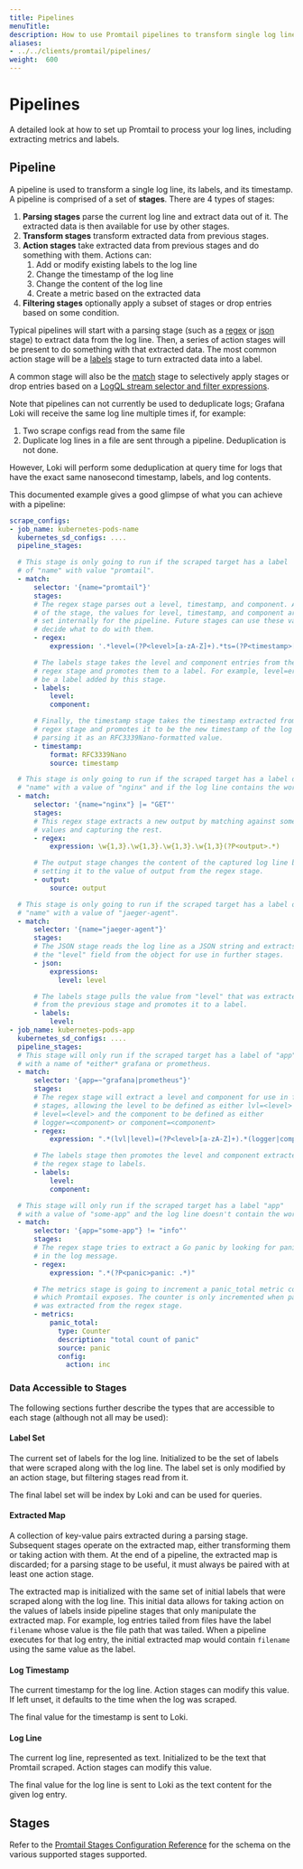 ```yaml
---
title: Pipelines
menuTitle:  
description: How to use Promtail pipelines to transform single log lines, labels, and timestamps.
aliases: 
- ../../clients/promtail/pipelines/
weight:  600
---
```


# Pipelines

A detailed look at how to set up Promtail to process your log lines, including
extracting metrics and labels.

## Pipeline

A pipeline is used to transform a single log line, its labels, and its
timestamp. A pipeline is comprised of a set of **stages**. There are 4 types of
stages:

1. **Parsing stages** parse the current log line and extract data out of it. The
   extracted data is then available for use by other stages.
1. **Transform stages** transform extracted data from previous stages.
1. **Action stages** take extracted data from previous stages and do something
   with them. Actions can:
    1. Add or modify existing labels to the log line
    1. Change the timestamp of the log line
    1. Change the content of the log line
    1. Create a metric based on the extracted data
1. **Filtering stages** optionally apply a subset of stages or drop entries based on some
   condition.

Typical pipelines will start with a parsing stage (such as a
[regex](../stages/regex/) or [json](../stages/json/) stage) to extract data
from the log line. Then, a series of action stages will be present to do
something with that extracted data. The most common action stage will be a
[labels](../stages/labels/) stage to turn extracted data into a label.

A common stage will also be the [match](../stages/match/) stage to selectively
apply stages or drop entries based on a [LogQL stream selector and filter expressions](../../../query/).

Note that pipelines can not currently be used to deduplicate logs; Grafana Loki will
receive the same log line multiple times if, for example:

1. Two scrape configs read from the same file
1. Duplicate log lines in a file are sent through a pipeline. Deduplication is
   not done.

However, Loki will perform some deduplication at query time for logs that have
the exact same nanosecond timestamp, labels, and log contents.

This documented example gives a good glimpse of what you can achieve with a
pipeline:

```yaml
scrape_configs:
- job_name: kubernetes-pods-name
  kubernetes_sd_configs: ....
  pipeline_stages:

  # This stage is only going to run if the scraped target has a label
  # of "name" with value "promtail".
  - match:
      selector: '{name="promtail"}'
      stages:
      # The regex stage parses out a level, timestamp, and component. At the end
      # of the stage, the values for level, timestamp, and component are only
      # set internally for the pipeline. Future stages can use these values and
      # decide what to do with them.
      - regex:
          expression: '.*level=(?P<level>[a-zA-Z]+).*ts=(?P<timestamp>[T\d-:.Z]*).*component=(?P<component>[a-zA-Z]+)'

      # The labels stage takes the level and component entries from the previous
      # regex stage and promotes them to a label. For example, level=error may
      # be a label added by this stage.
      - labels:
          level:
          component:

      # Finally, the timestamp stage takes the timestamp extracted from the
      # regex stage and promotes it to be the new timestamp of the log entry,
      # parsing it as an RFC3339Nano-formatted value.
      - timestamp:
          format: RFC3339Nano
          source: timestamp

  # This stage is only going to run if the scraped target has a label of
  # "name" with a value of "nginx" and if the log line contains the word "GET"
  - match:
      selector: '{name="nginx"} |= "GET"'
      stages:
      # This regex stage extracts a new output by matching against some
      # values and capturing the rest.
      - regex:
          expression: \w{1,3}.\w{1,3}.\w{1,3}.\w{1,3}(?P<output>.*)

      # The output stage changes the content of the captured log line by
      # setting it to the value of output from the regex stage.
      - output:
          source: output

  # This stage is only going to run if the scraped target has a label of
  # "name" with a value of "jaeger-agent".
  - match:
      selector: '{name="jaeger-agent"}'
      stages:
      # The JSON stage reads the log line as a JSON string and extracts
      # the "level" field from the object for use in further stages.
      - json:
          expressions:
            level: level

      # The labels stage pulls the value from "level" that was extracted
      # from the previous stage and promotes it to a label.
      - labels:
          level:
- job_name: kubernetes-pods-app
  kubernetes_sd_configs: ....
  pipeline_stages:
  # This stage will only run if the scraped target has a label of "app"
  # with a name of *either* grafana or prometheus.
  - match:
      selector: '{app=~"grafana|prometheus"}'
      stages:
      # The regex stage will extract a level and component for use in further
      # stages, allowing the level to be defined as either lvl=<level> or
      # level=<level> and the component to be defined as either
      # logger=<component> or component=<component>
      - regex:
          expression: ".*(lvl|level)=(?P<level>[a-zA-Z]+).*(logger|component)=(?P<component>[a-zA-Z]+)"

      # The labels stage then promotes the level and component extracted from
      # the regex stage to labels.
      - labels:
          level:
          component:

  # This stage will only run if the scraped target has a label "app"
  # with a value of "some-app" and the log line doesn't contain the word "info"
  - match:
      selector: '{app="some-app"} != "info"'
      stages:
      # The regex stage tries to extract a Go panic by looking for panic:
      # in the log message.
      - regex:
          expression: ".*(?P<panic>panic: .*)"

      # The metrics stage is going to increment a panic_total metric counter
      # which Promtail exposes. The counter is only incremented when panic
      # was extracted from the regex stage.
      - metrics:
          panic_total:
            type: Counter
            description: "total count of panic"
            source: panic
            config:
              action: inc
```

### Data Accessible to Stages

The following sections further describe the types that are accessible to each
stage (although not all may be used):

#### Label Set

The current set of labels for the log line. Initialized to be the set of labels
that were scraped along with the log line. The label set is only modified by an
action stage, but filtering stages read from it.

The final label set will be index by Loki and can be used for queries.

#### Extracted Map

A collection of key-value pairs extracted during a parsing stage. Subsequent
stages operate on the extracted map, either transforming them or taking action
with them. At the end of a pipeline, the extracted map is discarded; for a
parsing stage to be useful, it must always be paired with at least one action
stage.

The extracted map is initialized with the same set of initial labels that were
scraped along with the log line. This initial data allows for taking action on
the values of labels inside pipeline stages that only manipulate the extracted
map. For example, log entries tailed from files have the label `filename` whose
value is the file path that was tailed. When a pipeline executes for that log
entry, the initial extracted map would contain `filename` using the same value
as the label.

#### Log Timestamp

The current timestamp for the log line. Action stages can modify this value.
If left unset, it defaults to the time when the log was scraped.

The final value for the timestamp is sent to Loki.

#### Log Line

The current log line, represented as text. Initialized to be the text that
Promtail scraped. Action stages can modify this value.

The final value for the log line is sent to Loki as the text content for the
given log entry.

## Stages

Refer to the [Promtail Stages Configuration Reference](../stages/#prometheus-pipeline-stages) for the
schema on the various supported stages supported.
